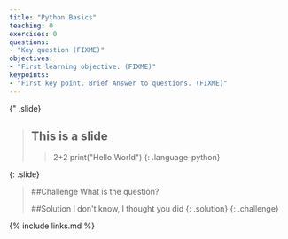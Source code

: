 ```yaml
---
title: "Python Basics"
teaching: 0
exercises: 0
questions:
- "Key question (FIXME)"
objectives:
- "First learning objective. (FIXME)"
keypoints:
- "First key point. Brief Answer to questions. (FIXME)"
---
```

{" .slide}
> ## This is a slide
>
>> 2+2
>> print("Hello World")
> {: .language-python}
>
{: .slide}
> ##Challenge
> What is the question?
>
> ##Solution
> I don't know, I thought you did
> {: .solution}
{: .challenge}

{% include links.md %}
